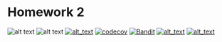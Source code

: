 # Homework 2

![alt text](https://img.shields.io/badge/Python-3776AB?style=for-the-badge&logo=python&logoColor=white)
![alt text](https://img.shields.io/badge/Linux-FCC624?style=for-the-badge&logo=linux&logoColor=black)
[![alt_text](https://github.com/Fall2024SE/HW2/actions/workflows/pytest.yml/badge.svg)](https://github.com/Fall2024SE/HW2/actions/workflows/pytest.yml)
[![codecov](https://codecov.io/gh/Fall2024SE/HW2/graph/badge.svg?token=78XLUHAROY)](https://codecov.io/gh/Fall2024SE/HW2)
[![Bandit](https://img.shields.io/endpoint?url=https://gist.githubusercontent.com/KoruptTinker/9e3dbad75febc40ad9e435dde5911abf/raw/bandit-badge.json)](https://github.com/Fall2024SE/HW2/actions/workflows/bandit.yml)
[![alt_text](https://github.com/Fall2024SE/HW2/actions/workflows/pylint.yml/badge.svg)](https://github.com/Fall2024SE/HW2/actions/workflows/pylint.yml)
[![alt_text](https://github.com/Fall2024SE/HW2/actions/workflows/autopep8.yml/badge.svg)](https://github.com/Fall2024SE/HW2/actions/workflows/autopep8.yml)


